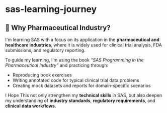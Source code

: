 # sas-learning-journey
## 💊 Why Pharmaceutical Industry?

I'm learning SAS with a focus on its application in the **pharmaceutical and healthcare industries**, where it is widely used for clinical trial analysis, FDA submissions, and regulatory reporting.

To guide my learning, I’m using the book _“SAS Programming in the Pharmaceutical Industry”_ and practicing through:
- Reproducing book exercises
- Writing annotated code for typical clinical trial data problems
- Creating mock datasets and reports for domain-specific scenarios

I Hope This not only strengthen my **technical skills** in SAS, but also deepen my understanding of **industry standards**, **regulatory requirements**, and **clinical data workflows**.
